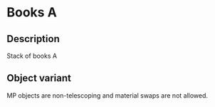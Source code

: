 # Books A

## Description

Stack of books A

## Object variant

MP objects are non-telescoping and material swaps are not allowed.
